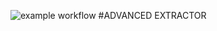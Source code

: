![example workflow](https://github.com/prashantevolvus/advanced-extractor/actions/workflows/main.yml/badge.svg)
#ADVANCED EXTRACTOR
